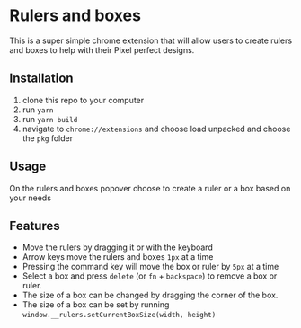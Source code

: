 # Rulers and boxes

This is a super simple chrome extension that will allow users to create rulers and boxes to help with their Pixel perfect designs. 

## Installation

1. clone this repo to your computer
2. run `yarn`
3. run `yarn build`
4. navigate to `chrome://extensions` and choose load unpacked and choose the `pkg` folder

## Usage 

On the rulers and boxes popover choose to create a ruler or a box based on your needs

## Features

- Move the rulers by dragging it or with the keyboard
- Arrow keys move the rulers and boxes `1px` at a time
- Pressing the command key will move the box or ruler by `5px` at a time
- Select a box and press `delete` (or `fn` + `backspace`) to remove a box or ruler.
- The size of a box can be changed by dragging the corner of the box. 
- The size of a box can be set by running `window.__rulers.setCurrentBoxSize(width, height)`



